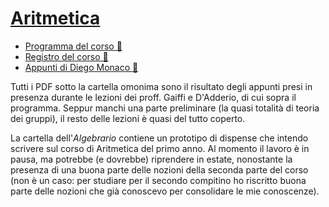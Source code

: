 # [Aritmetica](https://esami.unipi.it/programma.php?c=53636&aa=2022&cid=9&did=20)

- [Programma del corso 📘](https://esami.unipi.it/programma.php?c=53636&aa=2022&cid=9&did=20)
- [Registro del corso 📑](https://unimap.unipi.it/registri/dettregistriNEW.php?re=7085531::::&ri=11138)
- [Appunti di Diego Monaco 📓](https://github.com/diego-unipi/Appunti-Aritmetica)

Tutti i PDF sotto la cartella omonima sono il risultato degli appunti presi in presenza durante le lezioni dei proff. Gaiffi
e D'Adderio, di cui sopra il programma. Seppur manchi una parte preliminare (la quasi totalità di teoria dei gruppi), il resto delle lezioni
è quasi del tutto coperto.

La cartella dell'*Algebrario* contiene un prototipo di dispense che intendo scrivere sul corso di Aritmetica del primo anno. Al momento
il lavoro è in pausa, ma potrebbe (e dovrebbe) riprendere in estate, nonostante la presenza di una buona parte delle nozioni della
seconda parte del corso (non è un caso: per studiare per il secondo compitino ho riscritto buona parte delle nozioni che già
conoscevo per consolidare le mie conoscenze).
